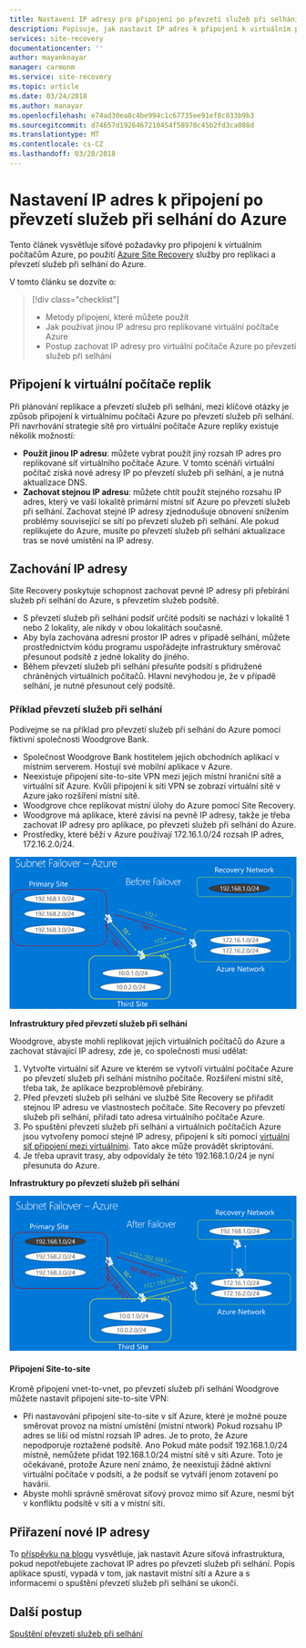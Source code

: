 ```yaml
---
title: Nastavení IP adresy pro připojení po převzetí služeb při selhání do Azure s Azure Site Recovery | Microsoft Docs
description: Popisuje, jak nastavit IP adres k připojení k virtuálním počítačům Azure po převzetí služeb při selhání z místního se službou Azure Site Recovery
services: site-recovery
documentationcenter: ''
author: mayanknayar
manager: carmonm
ms.service: site-recovery
ms.topic: article
ms.date: 03/24/2018
ms.author: manayar
ms.openlocfilehash: e74ad30ea8c4be994c1c67735ee91ef8c033b9b3
ms.sourcegitcommit: d74657d1926467210454f58970c45b2fd3ca088d
ms.translationtype: MT
ms.contentlocale: cs-CZ
ms.lasthandoff: 03/28/2018
---
```

# <a name="set-up-ip-addressing-to-connect-after-failover-to-azure"></a>Nastavení IP adres k připojení po převzetí služeb při selhání do Azure

Tento článek vysvětluje síťové požadavky pro připojení k virtuálním počítačům Azure, po použití [Azure Site Recovery](site-recovery-overview.md) služby pro replikaci a převzetí služeb při selhání do Azure.

V tomto článku se dozvíte o:

> [!div class="checklist"]
> * Metody připojení, které můžete použít
> * Jak používat jinou IP adresu pro replikované virtuální počítače Azure
> * Postup zachovat IP adresy pro virtuální počítače Azure po převzetí služeb při selhání

## <a name="connecting-to-replica-vms"></a>Připojení k virtuální počítače replik

Při plánování replikace a převzetí služeb při selhání, mezi klíčové otázky je způsob připojení k virtuálnímu počítači Azure po převzetí služeb při selhání. Při navrhování strategie sítě pro virtuální počítače Azure repliky existuje několik možností:

- **Použít jinou IP adresu**: můžete vybrat použít jiný rozsah IP adres pro replikované síť virtuálního počítače Azure. V tomto scénáři virtuální počítač získá nové adresy IP po převzetí služeb při selhání, a je nutná aktualizace DNS.
- **Zachovat stejnou IP adresu**: můžete chtít použít stejného rozsahu IP adres, který ve vaší lokalitě primární místní síť Azure po převzetí služeb při selhání. Zachovat stejné IP adresy zjednodušuje obnovení snížením problémy související se sítí po převzetí služeb při selhání. Ale pokud replikujete do Azure, musíte po převzetí služeb při selhání aktualizace tras se nové umístění na IP adresy.

## <a name="retaining-ip-addresses"></a>Zachování IP adresy

Site Recovery poskytuje schopnost zachovat pevné IP adresy při přebírání služeb při selhání do Azure, s převzetím služeb podsítě.

- S převzetí služeb při selhání podsíť určité podsíti se nachází v lokalitě 1 nebo 2 lokality, ale nikdy v obou lokalitách současně.
- Aby byla zachována adresní prostor IP adres v případě selhání, můžete prostřednictvím kódu programu uspořádejte infrastruktury směrovač přesunout podsítě z jedné lokality do jiného.
- Během převzetí služeb při selhání přesuňte podsítí s přidružené chráněných virtuálních počítačů. Hlavní nevýhodou je, že v případě selhání, je nutné přesunout celý podsítě.


### <a name="failover-example"></a>Příklad převzetí služeb při selhání

Podívejme se na příklad pro převzetí služeb při selhání do Azure pomocí fiktivní společnosti Woodgrove Bank.

- Společnost Woodgrove Bank hostitelem jejich obchodních aplikací v místním serverem. Hostují své mobilní aplikace v Azure.
- Neexistuje připojení site-to-site VPN mezi jejich místní hraniční sítě a virtuální síť Azure. Kvůli připojení k síti VPN se zobrazí virtuální sítě v Azure jako rozšíření místní sítě.
- Woodgrove chce replikovat místní úlohy do Azure pomocí Site Recovery.
 - Woodgrove má aplikace, které závisí na pevně IP adresy, takže je třeba zachovat IP adresy pro aplikace, po převzetí služeb při selhání do Azure.
 - Prostředky, které běží v Azure používají 172.16.1.0/24 rozsah IP adres, 172.16.2.0/24.

![Před převzetí služeb při selhání podsíť](./media/site-recovery-network-design/network-design7.png)

**Infrastruktury před převzetí služeb při selhání**


Woodgrove, abyste mohli replikovat jejích virtuálních počítačů do Azure a zachovat stávající IP adresy, zde je, co společnosti musí udělat:


1. Vytvořte virtuální síť Azure ve kterém se vytvoří virtuální počítače Azure po převzetí služeb při selhání místního počítače. Rozšíření místní sítě, třeba tak, že aplikace bezproblémově přebírány.
2. Před převzetí služeb při selhání ve službě Site Recovery se přiřadit stejnou IP adresu ve vlastnostech počítače. Site Recovery po převzetí služeb při selhání, přiřadí tato adresa virtuálního počítače Azure.
3. Po spuštění převzetí služeb při selhání a virtuálních počítačích Azure jsou vytvořeny pomocí stejné IP adresy, připojení k síti pomocí [virtuální síť připojení mezi virtuálními](../vpn-gateway/virtual-networks-configure-vnet-to-vnet-connection.md). Tato akce může provádět skriptování.
4. Je třeba upravit trasy, aby odpovídaly že této 192.168.1.0/24 je nyní přesunuta do Azure.


**Infrastruktury po převzetí služeb při selhání**

![Po převzetí služeb při selhání podsíť](./media/site-recovery-network-design/network-design9.png)

#### <a name="site-to-site-connection"></a>Připojení Site-to-site

Kromě připojení vnet-to-vnet, po převzetí služeb při selhání Woodgrove můžete nastavit připojení site-to-site VPN:
- Při nastavování připojení site-to-site v síť Azure, které je možné pouze směrovat provoz na místní umístění (místní ntwork) Pokud rozsahu IP adres se liší od místní rozsah IP adres. Je to proto, že Azure nepodporuje roztažené podsítě. Ano Pokud máte podsíť 192.168.1.0/24 místně, nemůžete přidat 192.168.1.0/24 místní sítě v síti Azure. Toto je očekávané, protože Azure není známo, že neexistují žádné aktivní virtuální počítače v podsíti, a že podsíť se vytváří jenom zotavení po havárii.
- Abyste mohli správně směrovat síťový provoz mimo síť Azure, nesmí být v konfliktu podsítě v síti a v místní síti.




## <a name="assigning-new-ip-addresses"></a>Přiřazení nové IP adresy

To [příspěvku na blogu](http://azure.microsoft.com/blog/2014/09/04/networking-infrastructure-setup-for-microsoft-azure-as-a-disaster-recovery-site/) vysvětluje, jak nastavit Azure síťová infrastruktura, pokud nepotřebujete zachovat IP adres po převzetí služeb při selhání. Popis aplikace spustí, vypadá v tom, jak nastavit místní sítí a Azure a s informacemi o spuštění převzetí služeb při selhání se ukončí.

## <a name="next-steps"></a>Další postup
[Spuštění převzetí služeb při selhání](site-recovery-failover.md)

